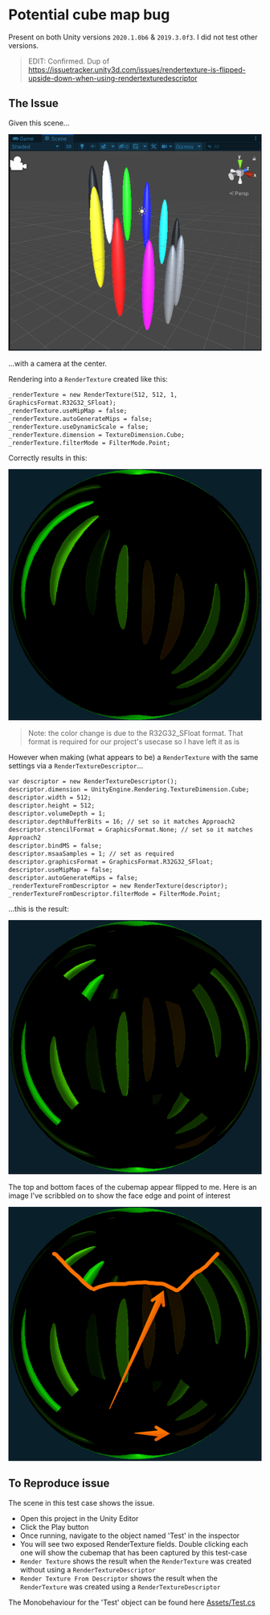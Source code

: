 # Potential cube map bug

Present on both Unity versions `2020.1.0b6` & `2019.3.0f3`. I did not test other versions.

> EDIT: Confirmed. Dup of https://issuetracker.unity3d.com/issues/rendertexture-is-flipped-upside-down-when-using-rendertexturedescriptor

## The Issue

Given this scene...

![0](0scene.png)

...with a camera at the center.

Rendering into a `RenderTexture` created like this:

```
_renderTexture = new RenderTexture(512, 512, 1,  GraphicsFormat.R32G32_SFloat);
_renderTexture.useMipMap = false;
_renderTexture.autoGenerateMips = false;
_renderTexture.useDynamicScale = false;
_renderTexture.dimension = TextureDimension.Cube;
_renderTexture.filterMode = FilterMode.Point;
```

Correctly results in this:

![1](1correct.png)

> Note: the color change is due to the R32G32_SFloat format. That format is required for our project's usecase so I have left it as is

However when making (what appears to be) a `RenderTexture` with the same settings via a `RenderTextureDescriptor`...

```
var descriptor = new RenderTextureDescriptor();
descriptor.dimension = UnityEngine.Rendering.TextureDimension.Cube;
descriptor.width = 512;
descriptor.height = 512;
descriptor.volumeDepth = 1;
descriptor.depthBufferBits = 16; // set so it matches Approach2
descriptor.stencilFormat = GraphicsFormat.None; // set so it matches Approach2
descriptor.bindMS = false;
descriptor.msaaSamples = 1; // set as required
descriptor.graphicsFormat = GraphicsFormat.R32G32_SFloat;
descriptor.useMipMap = false;
descriptor.autoGenerateMips = false;
_renderTextureFromDescriptor = new RenderTexture(descriptor);
_renderTextureFromDescriptor.filterMode = FilterMode.Point;
```

...this is the result:

![2](2incorrect.png)

The top and bottom faces of the cubemap appear flipped to me. Here is an image I've scribbled on to show the face edge and point of interest

![3](3incorrectHighlighted.png)

## To Reproduce issue

The scene in this test case shows the issue.

- Open this project in the Unity Editor
- Click the Play button
- Once running, navigate to the object named 'Test' in the inspector
- You will see two exposed RenderTexture fields. Double clicking each one will show the cubemap that has been captured by this test-case
- `Render Texture` shows the result when the `RenderTexture` was created without using a `RenderTextureDescriptor`
- `Render Texture From Descriptor` shows the result when the `RenderTexture` was created using a `RenderTextureDescriptor`

The Monobehaviour for the 'Test' object can be found here [Assets/Test.cs](Assets/Test.cs)
